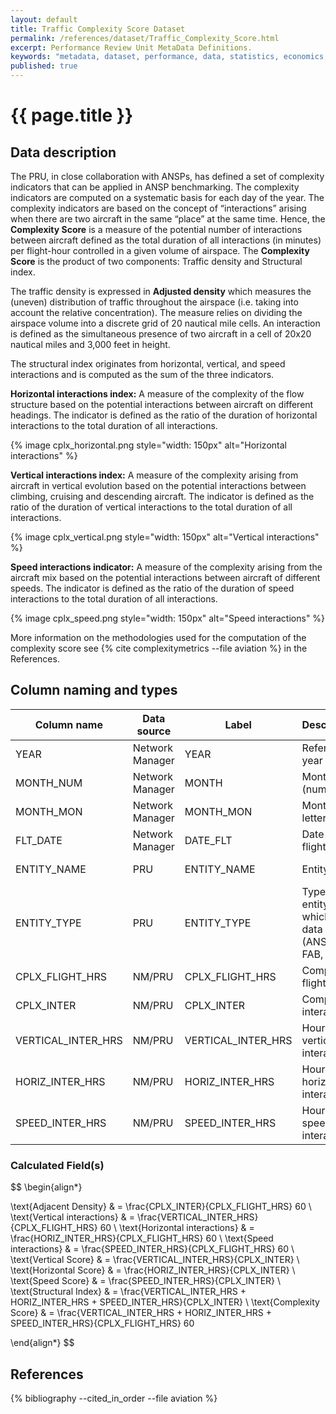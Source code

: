 ```yaml
---
layout: default
title: Traffic Complexity Score Dataset
permalink: /references/dataset/Traffic_Complexity_Score.html
excerpt: Performance Review Unit MetaData Definitions.
keywords: "metadata, dataset, performance, data, statistics, economics, air transport, flights, europe, cost efficiency"
published: true
---
```


# {{ page.title }}

## Data description

The PRU, in close collaboration with ANSPs, has defined a set of complexity indicators that
can be applied in ANSP benchmarking.
The complexity indicators are computed on a systematic basis for each day of the year.
The complexity indicators are based on the concept of “interactions” arising when there are
two aircraft in the same “place” at the same time.
Hence, the **Complexity Score** is a measure of the potential number of interactions between
aircraft defined as the total duration of all interactions (in minutes) per flight-hour
controlled in a given volume of airspace.
The **Complexity Score** is the product of two components: Traffic density and Structural index.

The traffic density is expressed in **Adjusted density** which measures the (uneven) distribution
of traffic throughout the airspace (i.e. taking into account the relative concentration).
The measure relies on dividing the airspace volume into a discrete grid of 20 nautical mile cells.
An interaction is defined as the simultaneous presence of two aircraft in a cell of 20x20 nautical
miles and 3,000 feet in height.

The structural index originates from horizontal, vertical, and speed interactions and is computed
as the sum of the three indicators.

**Horizontal interactions index:** A measure of the complexity of the flow structure based on
the potential interactions between aircraft on different headings.
The indicator is defined as the ratio of the duration of horizontal interactions to the total
duration of all interactions.

{% image cplx_horizontal.png style="width: 150px" alt="Horizontal interactions" %}

**Vertical interactions index:** A measure of the complexity arising from aircraft in vertical
evolution based on the potential interactions between climbing, cruising and descending aircraft.
The indicator is defined as the ratio of the duration of vertical interactions to the total
duration of all interactions.

{% image cplx_vertical.png style="width: 150px" alt="Vertical interactions" %}

**Speed interactions indicator:** A measure of the complexity arising from the aircraft mix
based on the potential interactions between aircraft of different speeds.
The indicator is defined as the ratio of the duration of speed interactions to the
total duration of all interactions.

{% image cplx_speed.png style="width: 150px" alt="Speed interactions" %}

More information on the methodologies used for the computation of the complexity score
see {% cite complexitymetrics --file aviation %} in the References.

## Column naming and types

| Column name        | Data source     | Label              |  Description                                                    | Example          |
|--------------------|-----------------|--------------------|-----------------------------------------------------------------|------------------|
| YEAR               | Network Manager | YEAR               | Reference year                                                  | 2014             |
| MONTH_NUM          | Network Manager | MONTH              | Month (numeric)                                                 | 1                |
| MONTH_MON          | Network Manager | MONTH_MON          | Month (3-letter code)                                           | JAN              |
| FLT_DATE           | Network Manager | DATE_FLT           | Date of flight                                                  | 12-01-2014       |
| ENTITY_NAME        | PRU             | ENTITY_NAME        | Entity name                                                     | Slovenia Control |
| ENTITY_TYPE        | PRU             | ENTITY_TYPE        | Type of the entity to which the data relates (ANSP, FAB, AREA)  | ANSP (AUA)       |
| CPLX_FLIGHT_HRS    | NM/PRU          | CPLX_FLIGHT_HRS    | Complexity flight hours                                         | 89.4             |
| CPLX_INTER         | NM/PRU          | CPLX_INTER         | Complexity interactions                                         | 9.4              |
| VERTICAL_INTER_HRS | NM/PRU          | VERTICAL_INTER_HRS | Hours of vertical interactions                                  | 1.0              |
| HORIZ_INTER_HRS    | NM/PRU          | HORIZ_INTER_HRS    | Hours of horizontal interactions                                | 5.8              |
| SPEED_INTER_HRS    | NM/PRU          | SPEED_INTER_HRS    | Hours of speed interactions                                     | 1.5              |


### Calculated Field(s)

$$
\begin{align*}

\text{Adjacent Density}        & = \frac{CPLX\_INTER}{CPLX\_FLIGHT\_HRS} 60 \\
\text{Vertical interactions}   & = \frac{VERTICAL\_INTER\_HRS}{CPLX\_FLIGHT\_HRS} 60 \\
\text{Horizontal interactions} & = \frac{HORIZ\_INTER\_HRS}{CPLX\_FLIGHT\_HRS} 60 \\
\text{Speed interactions}      & = \frac{SPEED\_INTER\_HRS}{CPLX\_FLIGHT\_HRS} 60 \\
\text{Vertical Score}          & = \frac{VERTICAL\_INTER\_HRS}{CPLX\_INTER} \\
\text{Horizontal Score}        & = \frac{HORIZ\_INTER\_HRS}{CPLX\_INTER} \\
\text{Speed Score}             & = \frac{SPEED\_INTER\_HRS}{CPLX\_INTER} \\
\text{Structural Index}        & = \frac{VERTICAL\_INTER\_HRS + HORIZ\_INTER\_HRS + SPEED\_INTER\_HRS}{CPLX\_INTER} \\
\text{Complexity Score}        & = \frac{VERTICAL\_INTER\_HRS + HORIZ\_INTER\_HRS + SPEED\_INTER\_HRS}{CPLX\_FLIGHT\_HRS} 60

\end{align*}
$$

## References

{% bibliography --cited_in_order --file aviation %}
